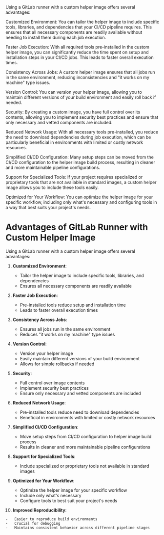 

Using a GitLab runner with a custom helper image offers several advantages:


Customized Environment: You can tailor the helper image to include specific tools, libraries, and dependencies that your CI/CD pipeline requires. This ensures that all necessary components are readily available without needing to install them during each job execution.


Faster Job Execution: With all required tools pre-installed in the custom helper image, you can significantly reduce the time spent on setup and installation steps in your CI/CD jobs. This leads to faster overall execution times.


Consistency Across Jobs: A custom helper image ensures that all jobs run in the same environment, reducing inconsistencies and "it works on my machine" type issues.


Version Control: You can version your helper image, allowing you to maintain different versions of your build environment and easily roll back if needed.


Security: By creating a custom image, you have full control over its contents, allowing you to implement security best practices and ensure that only necessary and vetted components are included.


Reduced Network Usage: With all necessary tools pre-installed, you reduce the need to download dependencies during job execution, which can be particularly beneficial in environments with limited or costly network resources.


Simplified CI/CD Configuration: Many setup steps can be moved from the CI/CD configuration to the helper image build process, resulting in cleaner and more maintainable pipeline configurations.


Support for Specialized Tools: If your project requires specialized or proprietary tools that are not available in standard images, a custom helper image allows you to include these tools easily.


Optimized for Your Workflow: You can optimize the helper image for your specific workflow, including only what's necessary and configuring tools in a way that best suits your project's needs.

# Advantages of GitLab Runner with Custom Helper Image

Using a GitLab runner with a custom helper image offers several advantages:

1.  **Customized Environment**:

    -   Tailor the helper image to include specific tools, libraries, and dependencies
    -   Ensures all necessary components are readily available
2.  **Faster Job Execution**:

    -   Pre-installed tools reduce setup and installation time
    -   Leads to faster overall execution times
3.  **Consistency Across Jobs**:

    -   Ensures all jobs run in the same environment
    -   Reduces "it works on my machine" type issues
4.  **Version Control**:

    -   Version your helper image
    -   Easily maintain different versions of your build environment
    -   Allows for simple rollbacks if needed
5.  **Security**:

    -   Full control over image contents
    -   Implement security best practices
    -   Ensure only necessary and vetted components are included
6.  **Reduced Network Usage**:

    -   Pre-installed tools reduce need to download dependencies
    -   Beneficial in environments with limited or costly network resources
7.  **Simplified CI/CD Configuration**:

    -   Move setup steps from CI/CD configuration to helper image build process
    -   Results in cleaner and more maintainable pipeline configurations
8.  **Support for Specialized Tools**:

    -   Include specialized or proprietary tools not available in standard images
9.  **Optimized for Your Workflow**:

    -   Optimize the helper image for your specific workflow
    -   Include only what's necessary
    -   Configure tools to best suit your project's needs
10.  **Improved Reproducibility**:

    -   Easier to reproduce build environments
    -   Crucial for debugging
    -   Maintains consistent behavior across different pipeline stages
